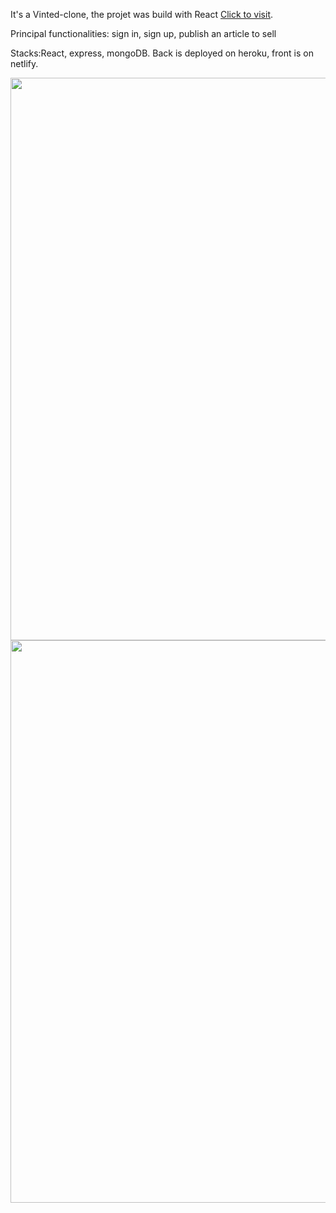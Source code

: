 It's a Vinted-clone, the projet was build with React [Click to visit](https://my-vinted-frontend-project.netlify.app).

Principal functionalities: sign in, sign up, publish an article to sell

Stacks:React, express, mongoDB. Back is deployed on heroku, front is on netlify.

<p align="center" >
<img align="center" width="900" src="https://res.cloudinary.com/dps4zteie/image/upload/v1691592655/Capture_d_e%CC%81cran_2023-08-09_a%CC%80_16.48.33_jjxwta.png"/> 

<br/>
<img align="center" width="900" src="https://res.cloudinary.com/dps4zteie/image/upload/v1691592655/Capture_d_e%CC%81cran_2023-08-09_a%CC%80_16.48.49_ncx3wp.png"/>
</p>     
   
